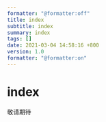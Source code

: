 ```yaml
---
formatter: "@formatter:off"
title: index 
subtitle: index 
summary: index 
tags: [] 
date: 2021-03-04 14:58:16 +800 
version: 1.0
formatter: "@formatter:on"
---
```


# index

敬请期待